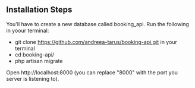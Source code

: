 
## Installation Steps

You'll have to create a new database called booking_api.
Run the following in yoour terminal:

- git clone https://github.com/andreea-tarus/booking-api.git in your terminal
- cd booking-api/
- php artisan migrate

Open http://localhost:8000 (you can replace "8000" with the port you server is listening to).
